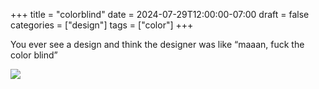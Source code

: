 +++
title = "colorblind"
date = 2024-07-29T12:00:00-07:00
draft = false
categories = ["design"]
tags = ["color"]
+++

You ever see a design and think the designer was like  “maaan, fuck the color blind”

![](./aaa.png)